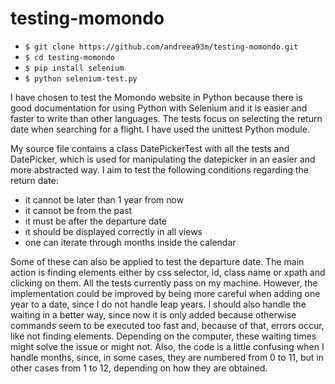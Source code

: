 # testing-momondo

- `$ git clone https://github.com/andreea93m/testing-momondo.git`
- `$ cd testing-momondo`
- `$ pip install selenium`
- `$ python selenium-test.py`

I have chosen to test the Momondo website in Python because there is good documentation for using Python with Selenium and it is easier and faster to write than other languages. The tests focus on selecting the return date when searching for a flight. I have used the unittest Python module.

My source file contains a class DatePickerTest with all the tests and DatePicker, which is used for manipulating the datepicker in an easier and more abstracted way. I aim to test the following conditions regarding the return date:
- it cannot be later than 1 year from now
- it cannot be from the past
- it must be after the departure date
- it should be displayed correctly in all views
- one can iterate through months inside the calendar

Some of these can also be applied to test the departure date. The main action is finding elements either by css selector, id, class name or xpath and clicking on them. All the tests currently pass on my machine. However, the implementation could be improved by being more careful when adding one year to a date, since I do not handle leap years. I should also handle the waiting in a better way, since now it is only added because otherwise commands seem to be executed too fast and, because of that, errors occur, like not finding elements. Depending on the computer, these waiting times might solve the issue or might not. Also, the code is a little confusing when I handle months, since, in some cases, they are numbered from 0 to 11, but in other cases from 1 to 12, depending on how they are obtained.
